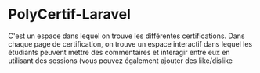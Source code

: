# PolyCertif-Laravel

C'est un espace dans lequel on trouve les différentes certifications.
Dans chaque page de certification, on trouve un espace interactif dans lequel les étudiants peuvent mettre des commentaires et interagir entre eux en utilisant des sessions (vous pouvez également ajouter des like/dislike
